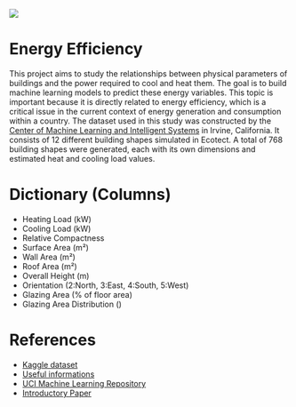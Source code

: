 ![](https://live.staticflickr.com/5009/5277522498_7646c3b586_z.jpg)

# Energy Efficiency

This project aims to study the relationships between physical parameters of buildings and the power required to cool and heat them. The goal is to build machine learning models to predict these energy variables. This topic is important because it is directly related to energy efficiency, which is a critical issue in the current context of energy generation and consumption within a country. The dataset used in this study was constructed by the [Center of Machine Learning and Intelligent Systems](https://cml.ics.uci.edu/) in Irvine, California. It consists of 12 different building shapes simulated in Ecotect. A total of 768 building shapes were generated, each with its own dimensions and estimated heat and cooling load values.

# Dictionary (Columns)
- Heating Load (kW) 
- Cooling Load (kW)
- Relative Compactness
- Surface Area (m²)
- Wall Area (m²)
- Roof Area (m²)
- Overall Height (m)
- Orientation (2:North, 3:East, 4:South, 5:West)
- Glazing Area (% of floor area)
- Glazing Area Distribution ()

# References
- [Kaggle dataset](https://www.kaggle.com/datasets/ujjwalchowdhury/energy-efficiency-data-set?rvi=1)
- [Useful informations](https://pt.slideshare.net/NitinAgarwal53/exploratory-data-analysis-for-energy-efficiency)
- [UCI Machine Learning Repository](https://archive.ics.uci.edu/dataset/242/energy+efficiency)
- [Introductory Paper](https://www.sciencedirect.com/science/article/abs/pii/S037877881200151X?via%3Dihub)